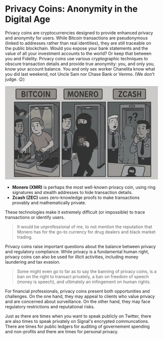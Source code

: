 # Privacy Coins: Anonymity in the Digital Age

Privacy coins are cryptocurrencies designed to provide enhanced privacy and anonymity for users. While Bitcoin transactions are pseudonymous (linked to addresses rather than real identities), they are still traceable on the public blockchain. Would you expose your bank statements and the value of all your investment accounts to the world? Or keep that between you and Fidelity. Privacy coins use various cryptographic techniques to obscure transaction details and provide true anonymity: you, and only you, know your account balance. You and only sex worker Chanelita know what you did last weekend, not Uncle Sam nor Chase Bank or Venmo. (We don't judge. 😉)  

![Zcash vs Monero](../images/zcash_v_monero.png)

- **Monero (XMR)** is perhaps the most well-known privacy coin, using ring signatures and stealth addresses to hide transaction details.
- **Zcash (ZEC)** uses zero-knowledge proofs to make transactions provably and mathematically private. 

These technologies make it extremely difficult (or impossible) to trace transactions or identify users.

> It would be unprofessional of me, to not mention the reputation that Monero has for the go-to currency for drug dealers and black market trading. 

Privacy coins raise important questions about the balance between privacy and regulatory compliance. While privacy is a fundamental human right, privacy coins can also be used for illicit activities, including money laundering and tax evasion.

> Some might even go to far as to say the banning of privacy coins, is a ban on the right to transact privately, a ban on freedom of speech (money is speech), and ultimately an infingement on human rights.

For financial professionals, privacy coins present both opportunities and challenges. On the one hand, they may appeal to clients who value privacy and are concerned about surveillance. On the other hand, they may face regulatory restrictions and reputational risks.

Just as there are times when you want to speak publicly on Twitter, there are also times to speak privately on Signal's encrypted communcations. There are times for public ledgers for auditing of governement spending and non-profits and there are times for personal privacy.
